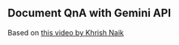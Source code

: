 ## Document QnA with Gemini API

Based on [this video by Khrish Naik](https://www.youtube.com/watch?v=uus5eLz6smA)
